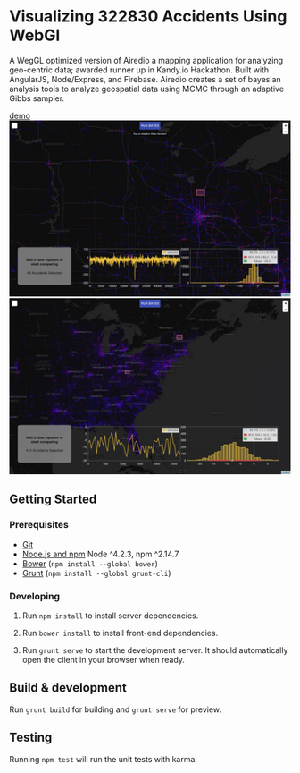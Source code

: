 # Visualizing 322830 Accidents Using WebGl

A WegGL optimized version of Airedio a mapping application for analyzing geo-centric data; awarded runner up in Kandy.io Hackathon. Built with AngularJS, Node/Express, and Firebase. Airedio creates a set of bayesian analysis tools to analyze geospatial data using MCMC through an adaptive Gibbs sampler.

[demo](https://nhtsa.herokuapp.com/)
![Alt Text](https://github.com/ceseale/airedio-webgl/raw/master/pic1.png)
![Alt Text](https://github.com/ceseale/airedio-webgl/raw/master/pic2.png)


## Getting Started

### Prerequisites

- [Git](https://git-scm.com/)
- [Node.js and npm](nodejs.org) Node ^4.2.3, npm ^2.14.7
- [Bower](bower.io) (`npm install --global bower`)
- [Grunt](http://gruntjs.com/) (`npm install --global grunt-cli`)

### Developing

1. Run `npm install` to install server dependencies.

2. Run `bower install` to install front-end dependencies.

3. Run `grunt serve` to start the development server. It should automatically open the client in your browser when ready.

## Build & development

Run `grunt build` for building and `grunt serve` for preview.

## Testing

Running `npm test` will run the unit tests with karma.
